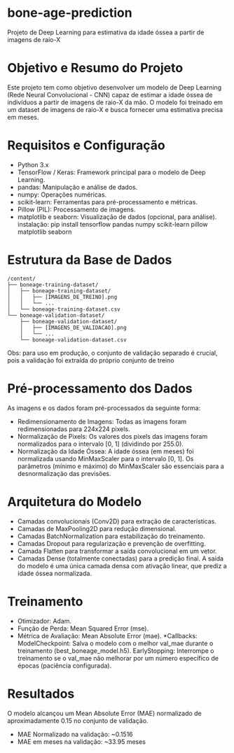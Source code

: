 # bone-age-prediction
Projeto de Deep Learning para estimativa da idade óssea a partir de imagens de raio-X
# Objetivo e Resumo do Projeto
Este projeto tem como objetivo desenvolver um modelo de Deep Learning (Rede Neural Convolucional - CNN) capaz de estimar a idade óssea de indivíduos a partir de imagens de raio-X da mão. O modelo foi treinado em um dataset de imagens de raio-X e busca fornecer uma estimativa precisa em meses.
# Requisitos e Configuração
* Python 3.x
* TensorFlow / Keras: Framework principal para o modelo de Deep Learning.
* pandas: Manipulação e análise de dados.
* numpy: Operações numéricas.
* scikit-learn: Ferramentas para pré-processamento e métricas.
* Pillow (PIL): Processamento de imagens.
* matplotlib e seaborn: Visualização de dados (opcional, para análise).
instalação: pip install tensorflow pandas numpy scikit-learn pillow matplotlib seaborn
# Estrutura da Base de Dados
```
/content/
├── boneage-training-dataset/
│   ├── boneage-training-dataset/
│   │   ├── [IMAGENS_DE_TREINO].png
│   │   └── ...
│   └── boneage-training-dataset.csv
└── boneage-validation-dataset/
    ├── boneage-validation-dataset/
    │   ├── [IMAGENS_DE_VALIDACAO].png
    │   └── ...
    └── boneage-validation-dataset.csv
```
Obs: para uso em produção, o conjunto de validação separado é crucial, pois a validação foi extraída do próprio conjunto de treino
# Pré-processamento dos Dados
 As imagens e os dados foram pré-processados da seguinte forma:

* Redimensionamento de Imagens: Todas as imagens foram redimensionadas para 224x224 pixels.
* Normalização de Pixels: Os valores dos pixels das imagens foram normalizados para o intervalo [0, 1] (dividindo por 255.0).
* Normalização da Idade Óssea: A idade óssea (em meses) foi normalizada usando MinMaxScaler para o intervalo [0, 1]. Os parâmetros (mínimo e máximo) do MinMaxScaler são essenciais para a desnormalização das previsões.
# Arquitetura do Modelo
* Camadas convolucionais (Conv2D) para extração de características.
* Camadas de MaxPooling2D para redução dimensional.
* Camadas BatchNormalization para estabilização do treinamento.
* Camadas Dropout para regularização e prevenção de overfitting.
* Camada Flatten para transformar a saída convolucional em um vetor.
* Camadas Dense (totalmente conectadas) para a predição final.
A saída do modelo é uma única camada densa com ativação linear, que prediz a idade óssea normalizada.
# Treinamento
* Otimizador: Adam.
* Função de Perda: Mean Squared Error (mse).
* Métrica de Avaliação: Mean Absolute Error (mae).
*Callbacks:
  ModelCheckpoint: Salva o modelo com o melhor val_mae durante o treinamento (best_boneage_model.h5).
  EarlyStopping: Interrompe o treinamento se o val_mae não melhorar por um número específico de épocas (paciência configurada).
# Resultados
O modelo alcançou um Mean Absolute Error (MAE) normalizado de aproximadamente 0.15 no conjunto de validação.

* MAE Normalizado na validação: ~0.1516
* MAE em meses na validação: ~33.95 meses

